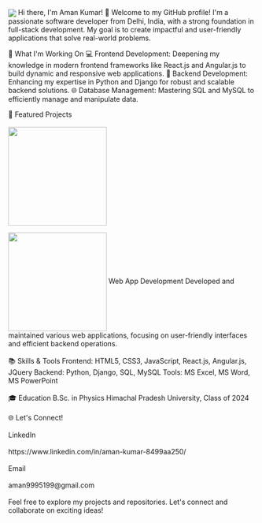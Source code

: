  <img align="center" src="https://i.postimg.cc/L87pftPs/github-header-image.png" />
Hi there, I'm Aman Kumar! 👋
Welcome to my GitHub profile! I'm a passionate software developer from Delhi, India, with a strong foundation in full-stack development. My goal is to create impactful and user-friendly applications that solve real-world problems.

🌟 What I'm Working On
💻 Frontend Development: Deepening my knowledge in modern frontend frameworks like React.js and Angular.js to build dynamic and responsive web applications.
🐍 Backend Development: Enhancing my expertise in Python and Django for robust and scalable backend solutions.
🌐 Database Management: Mastering SQL and MySQL to efficiently manage and manipulate data.

🚀 Featured Projects
<br><br/>
<img height=200 align="center" src="https://img.freepik.com/free-photo/3d-rendering-kid-playing-online_23-2150898633.jpg?t=st=1718452136~exp=1718455736~hmac=e12ea660f40c17ffa07f7a7d4b9d5607404d597292ec2e7173023005bb65e5bc&w=740"/>

<img height=200 align="center" src="https://img.freepik.com/free-photo/3d-rendering-kid-playing-digital-game_23-2150898496.jpg?t=st=1718453657~exp=1718457257~hmac=05e7059e9441a9ea02c883592b5e1b505be9f0e79fd977890da88ec4250f6308&w=740"/>
Web App Development
Developed and maintained various web applications, focusing on user-friendly interfaces and efficient backend operations.
<br><br/>
📚 Skills & Tools
Frontend: HTML5, CSS3, JavaScript, React.js, Angular.js, JQuery
Backend: Python, Django, SQL, MySQL
Tools: MS Excel, MS Word, MS PowerPoint
<br><br/>
🎓 Education
B.Sc. in Physics
Himachal Pradesh University, Class of 2024
<br><br/>
🌐 Let's Connect!
<br><br/>
LinkedIn
<br><br/>
https://www.linkedin.com/in/aman-kumar-8499aa250/
<br><br/>
Email
<br><br/>
aman9995199@gmail.com
<br><br/>
Feel free to explore my projects and repositories. Let's connect and collaborate on exciting ideas!
